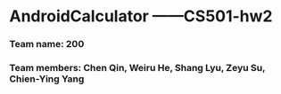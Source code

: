 # AndroidCalculator ——CS501-hw2
### Team name: 200
### Team members: Chen Qin, Weiru He, Shang Lyu, Zeyu Su, Chien-Ying Yang
